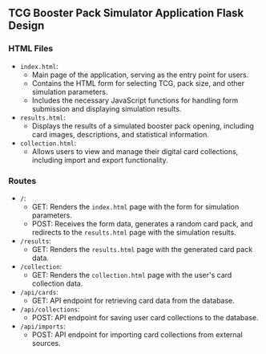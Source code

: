 ## TCG Booster Pack Simulator Application Flask Design

### HTML Files

- `index.html`:
  - Main page of the application, serving as the entry point for users.
  - Contains the HTML form for selecting TCG, pack size, and other simulation parameters.
  - Includes the necessary JavaScript functions for handling form submission and displaying simulation results.
- `results.html`:
  - Displays the results of a simulated booster pack opening, including card images, descriptions, and statistical information.
- `collection.html`:
  - Allows users to view and manage their digital card collections, including import and export functionality.

### Routes

- `/`:
  - GET: Renders the `index.html` page with the form for simulation parameters.
  - POST: Receives the form data, generates a random card pack, and redirects to the `results.html` page with the simulation results.
- `/results`:
  - GET: Renders the `results.html` page with the generated card pack data.
- `/collection`:
  - GET: Renders the `collection.html` page with the user's card collection data.
- `/api/cards`:
  - GET: API endpoint for retrieving card data from the database.
- `/api/collections`:
  - POST: API endpoint for saving user card collections to the database.
- `/api/imports`:
  - POST: API endpoint for importing card collections from external sources.
